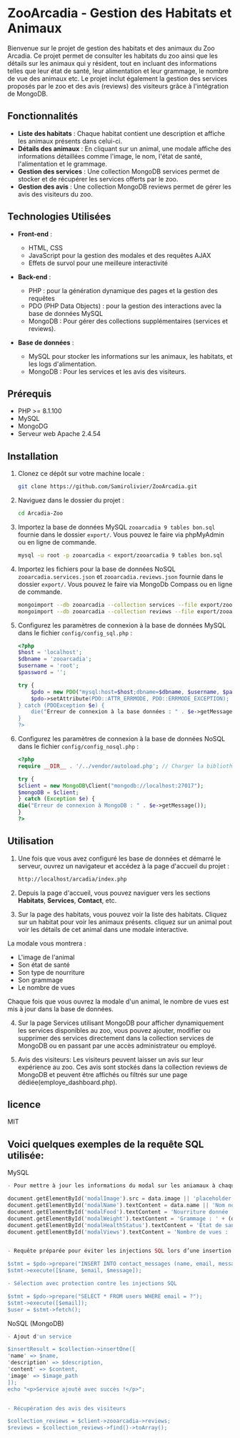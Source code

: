 # ZooArcadia - Gestion des Habitats et Animaux

Bienvenue sur le projet de gestion des habitats et des animaux du Zoo Arcadia. Ce projet permet de consulter les habitats du zoo ainsi que les détails sur les animaux qui y résident, tout en incluant des informations telles que leur état de santé, leur alimentation et leur grammage, le nombre de vue des animaux etc. Le projet inclut également la gestion des services proposés par le zoo et des avis (reviews) des visiteurs grâce à l'intégration de MongoDB.

## Fonctionnalités

- **Liste des habitats** : Chaque habitat contient une description et affiche les animaux présents dans celui-ci.
- **Détails des animaux** : En cliquant sur un animal, une modale affiche des informations détaillées comme l'image, le nom, l'état de santé, l'alimentation et le grammage.
- **Gestion des services** : Une collection MongoDB services permet de stocker et de récupérer les services offerts par le zoo.
- **Gestion des avis** : Une collection MongoDB reviews permet de gérer les avis des visiteurs du zoo.
  
## Technologies Utilisées

- **Front-end** :
  - HTML, CSS
  - JavaScript pour la gestion des modales et des requêtes AJAX
  - Effets de survol pour une meilleure interactivité
    
- **Back-end** :
  - PHP : pour la génération dynamique des pages et la gestion des requêtes
  - PDO (PHP Data Objects) : pour la gestion des interactions avec la base de données MySQL
  - MongoDB : Pour gérer des collections supplémentaires (services et reviews).
    
- **Base de données** :
  - MySQL pour stocker les informations sur les animaux, les habitats, et les logs d'alimentation.
  - MongoDB : Pour les services et les avis des visiteurs.

## Prérequis

- PHP >= 8.1.100
- MySQL
- MongoDG
- Serveur web Apache 2.4.54

## Installation

1. Clonez ce dépôt sur votre machine locale :

    ```bash
    git clone https://github.com/Samirolivier/ZooArcadia.git
    ```

2. Naviguez dans le dossier du projet :

    ```bash
    cd Arcadia-Zoo
    ```

3. Importez la base de données MySQL `zooarcadia 9 tables bon.sql` fournie dans le dossier `export/`. Vous pouvez le faire via phpMyAdmin ou en ligne de commande.

    ```bash
    mysql -u root -p zooarcadia < export/zooarcadia 9 tables bon.sql
    ```

4. Importez les fichiers pour la base de données NoSQL `zooarcadia.services.json` et `zooarcadia.reviews.json` fournie dans le dossier `export/`. Vous pouvez le faire via MongoDb Compass ou en ligne de commande.

    ```bash
    mongoimport --db zooarcadia --collection services --file export/zooarcadia.services.json --jsonArray
    mongoimport --db zooarcadia --collection reviews --file export/zooarcadia.reviews.json --jsonArray
    ```

5. Configurez les paramètres de connexion à la base de données MySQL dans le fichier `config/config_sql.php` :

    ```php
    <?php
    $host = 'localhost';
    $dbname = 'zooarcadia';
    $username = 'root';
    $password = '';

    try {
        $pdo = new PDO("mysql:host=$host;dbname=$dbname, $username, $password);
        $pdo->setAttribute(PDO::ATTR_ERRMODE, PDO::ERRMODE_EXCEPTION);
    } catch (PDOException $e) {
        die("Erreur de connexion à la base données : " . $e->getMessage());
    }
    ?>

6. Configurez les paramètres de connexion à la base de données NoSQL dans le fichier `config/config_nosql.php` :

    ```php
    <?php
    require __DIR__ . '/../vendor/autoload.php'; // Charger la bibliothèque MongoDB via Composer
    
    try {
    $client = new MongoDB\Client("mongodb://localhost:27017");
    $mongoDB = $client;
    } catch (Exception $e) {
    die("Erreur de connexion à MongoDB : " . $e->getMessage());
    }
    ?>


## Utilisation

1. Une fois que vous avez configuré les base de données et démarré le serveur, ouvrez un navigateur et accédez à la page d'accueil du projet :

    ```bash
    http://localhost/arcadia/index.php
    ```

2. Depuis la page d'accueil, vous pouvez naviguer vers les sections **Habitats**, **Services**, **Contact**, etc.

3. Sur la page des habitats, vous pouvez voir la liste des habitats. Cliquez sur un habitat pour voir les animaux présents. cliquez sur un animal pout voir les détails de cet animal dans une modale interactive.

La modale vous montrera :
   - L'image de l'animal
   - Son état de santé
   - Son type de nourriture
   - Son grammage
   - Le nombre de vues

Chaque fois que vous ouvrez la modale d'un animal, le nombre de vues est mis à jour dans la base de données.
   
4. Sur la page Services utilisant MongoDB pour afficher dynamiquement les services disponibles au zoo, vous pouvez ajouter, modifier ou supprimer des services directement dans la collection services de MongoDB ou en passant par une accès administrateur ou employé.
   
5. Avis des visiteurs: Les visiteurs peuvent laisser un avis sur leur expérience au zoo. Ces avis sont stockés dans la collection reviews de MongoDB et peuvent être affichés ou filtrés sur une page dédiée(employe_dashboard.php).

## licence
MIT

## Voici quelques exemples de la requête SQL utilisée:

MySQL

```php
- Pour mettre à jour les informations du modal sur les aniamaux à chaque fois que ses détails sont consultés :

document.getElementById('modalImage').src = data.image || 'placeholder.jpg';
document.getElementById('modalName').textContent = data.name || 'Nom non disponible';
document.getElementById('modalFood').textContent = 'Nourriture donnée : ' + (data.food || 'Non disponible');
document.getElementById('modalWeight').textContent = 'Grammage : ' + (data.weight || 'Non disponible') + ' g';
document.getElementById('modalHealthStatus').textContent = 'État de santé : ' + (data.health_status || 'Non disponible');
document.getElementById('modalViews').textContent = 'Nombre de vues : ' + (data.views || '0');


- Requête préparée pour éviter les injections SQL lors d’une insertion d'un message de contact 

$stmt = $pdo->prepare("INSERT INTO contact_messages (name, email, message) VALUES (?, ?, ?)");
$stmt->execute([$name, $email, $message]);

- Sélection avec protection contre les injections SQL 

$stmt = $pdo->prepare("SELECT * FROM users WHERE email = ?");
$stmt->execute([$email]);
$user = $stmt->fetch();

```

NoSQL (MongoDB)

```php
- Ajout d'un service 

$insertResult = $collection->insertOne([
'name' => $name,
'description' => $description,
'content' => $content,
'image' => $image_path
]);
echo "<p>Service ajouté avec succès !</p>";


- Récupération des avis des visiteurs 

$collection_reviews = $client->zooarcadia->reviews;
$reviews = $collection_reviews->find()->toArray();
